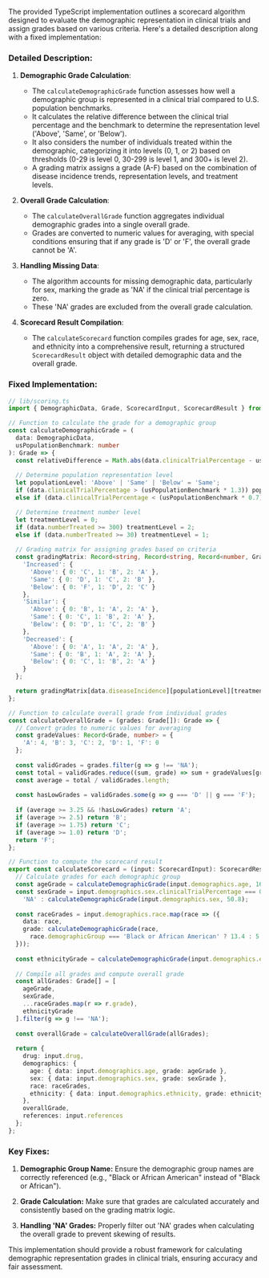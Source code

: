 The provided TypeScript implementation outlines a scorecard algorithm designed to evaluate the demographic representation in clinical trials and assign grades based on various criteria. Here's a detailed description along with a fixed implementation:

### Detailed Description:

1. **Demographic Grade Calculation**:
   - The `calculateDemographicGrade` function assesses how well a demographic group is represented in a clinical trial compared to U.S. population benchmarks.
   - It calculates the relative difference between the clinical trial percentage and the benchmark to determine the representation level ('Above', 'Same', or 'Below').
   - It also considers the number of individuals treated within the demographic, categorizing it into levels (0, 1, or 2) based on thresholds (0-29 is level 0, 30-299 is level 1, and 300+ is level 2).
   - A grading matrix assigns a grade (A-F) based on the combination of disease incidence trends, representation levels, and treatment levels.

2. **Overall Grade Calculation**:
   - The `calculateOverallGrade` function aggregates individual demographic grades into a single overall grade.
   - Grades are converted to numeric values for averaging, with special conditions ensuring that if any grade is 'D' or 'F', the overall grade cannot be 'A'.

3. **Handling Missing Data**:
   - The algorithm accounts for missing demographic data, particularly for sex, marking the grade as 'NA' if the clinical trial percentage is zero.
   - These 'NA' grades are excluded from the overall grade calculation.

4. **Scorecard Result Compilation**:
   - The `calculateScorecard` function compiles grades for age, sex, race, and ethnicity into a comprehensive result, returning a structured `ScorecardResult` object with detailed demographic data and the overall grade.

### Fixed Implementation:

```typescript
// lib/scoring.ts
import { DemographicData, Grade, ScorecardInput, ScorecardResult } from '../types/scorecard';

// Function to calculate the grade for a demographic group
const calculateDemographicGrade = (
  data: DemographicData,
  usPopulationBenchmark: number
): Grade => {
  const relativeDifference = Math.abs(data.clinicalTrialPercentage - usPopulationBenchmark) / usPopulationBenchmark;
  
  // Determine population representation level
  let populationLevel: 'Above' | 'Same' | 'Below' = 'Same';
  if (data.clinicalTrialPercentage > (usPopulationBenchmark * 1.3)) populationLevel = 'Above';
  else if (data.clinicalTrialPercentage < (usPopulationBenchmark * 0.7)) populationLevel = 'Below';

  // Determine treatment number level
  let treatmentLevel = 0;
  if (data.numberTreated >= 300) treatmentLevel = 2;
  else if (data.numberTreated >= 30) treatmentLevel = 1;
  
  // Grading matrix for assigning grades based on criteria
  const gradingMatrix: Record<string, Record<string, Record<number, Grade>>> = {
    'Increased': {
      'Above': { 0: 'C', 1: 'B', 2: 'A' },
      'Same': { 0: 'D', 1: 'C', 2: 'B' },
      'Below': { 0: 'F', 1: 'D', 2: 'C' }
    },
    'Similar': {
      'Above': { 0: 'B', 1: 'A', 2: 'A' },
      'Same': { 0: 'C', 1: 'B', 2: 'A' },
      'Below': { 0: 'D', 1: 'C', 2: 'B' }
    },
    'Decreased': {
      'Above': { 0: 'A', 1: 'A', 2: 'A' },
      'Same': { 0: 'B', 1: 'A', 2: 'A' },
      'Below': { 0: 'C', 1: 'B', 2: 'A' }
    }
  };

  return gradingMatrix[data.diseaseIncidence][populationLevel][treatmentLevel];
};

// Function to calculate overall grade from individual grades
const calculateOverallGrade = (grades: Grade[]): Grade => {
  // Convert grades to numeric values for averaging
  const gradeValues: Record<Grade, number> = {
    'A': 4, 'B': 3, 'C': 2, 'D': 1, 'F': 0
  };
  
  const validGrades = grades.filter(g => g !== 'NA');
  const total = validGrades.reduce((sum, grade) => sum + gradeValues[grade], 0);
  const average = total / validGrades.length;
  
  const hasLowGrades = validGrades.some(g => g === 'D' || g === 'F');
  
  if (average >= 3.25 && !hasLowGrades) return 'A';
  if (average >= 2.5) return 'B';
  if (average >= 1.75) return 'C';
  if (average >= 1.0) return 'D';
  return 'F';
};

// Function to compute the scorecard result
export const calculateScorecard = (input: ScorecardInput): ScorecardResult => {
  // Calculate grades for each demographic group
  const ageGrade = calculateDemographicGrade(input.demographics.age, 16.5);
  const sexGrade = input.demographics.sex.clinicalTrialPercentage === 0 ? 
    'NA' : calculateDemographicGrade(input.demographics.sex, 50.8);
  
  const raceGrades = input.demographics.race.map(race => ({
    data: race,
    grade: calculateDemographicGrade(race, 
      race.demographicGroup === 'Black or African American' ? 13.4 : 5.9) // Adjusted demographic group name
  }));
  
  const ethnicityGrade = calculateDemographicGrade(input.demographics.ethnicity, 18.5);
  
  // Compile all grades and compute overall grade
  const allGrades: Grade[] = [
    ageGrade,
    sexGrade,
    ...raceGrades.map(r => r.grade),
    ethnicityGrade
  ].filter(g => g !== 'NA');
  
  const overallGrade = calculateOverallGrade(allGrades);
  
  return {
    drug: input.drug,
    demographics: {
      age: { data: input.demographics.age, grade: ageGrade },
      sex: { data: input.demographics.sex, grade: sexGrade },
      race: raceGrades,
      ethnicity: { data: input.demographics.ethnicity, grade: ethnicityGrade }
    },
    overallGrade,
    references: input.references
  };
};
```

### Key Fixes:

1. **Demographic Group Name:** Ensure the demographic group names are correctly referenced (e.g., "Black or African American" instead of "Black or African").

2. **Grade Calculation:** Make sure that grades are calculated accurately and consistently based on the grading matrix logic.

3. **Handling 'NA' Grades:** Properly filter out 'NA' grades when calculating the overall grade to prevent skewing of results.

This implementation should provide a robust framework for calculating demographic representation grades in clinical trials, ensuring accuracy and fair assessment.